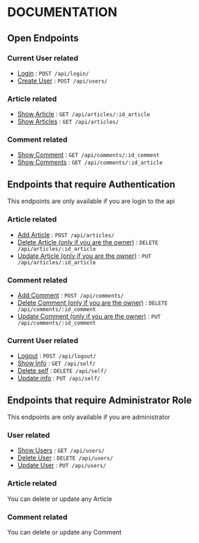 # DOCUMENTATION

## Open Endpoints

### Current User related
* [Login](/docs/login.md) : `POST /api/login/`
* [Create User](/docs/user_add.md) : `POST /api/users/`

### Article related
* [Show Article](/docs/article_show.md) : `GET /api/articles/:id_article`
* [Show Articles](/docs/articles_show.md) : `GET /api/articles/`

### Comment related
* [Show Comment](/docs/comment_show.md) : `GET /api/comments/:id_comment`
* [Show Comments](/docs/comments_show.md) : `GET /api/comments/:id_article`

## Endpoints that require Authentication

This endpoints are only available if you are login to the api

### Article related
* [Add Article](/docs/article_add.md) : `POST /api/articles/`
* [Delete Article (only if you are the owner)](/docs/article_delete.md) : `DELETE /api/articles/:id_article`
* [Update Article (only if you are the owner)](/docs/article_update.md) : `PUT /api/articles/:id_article`

### Comment related
* [Add Comment](/docs/comment_add.md) : `POST /api/comments/`
* [Delete Comment (only if you are the owner)](/docs/comment_delete.md) : `DELETE /api/comments/:id_comment`
* [Update Comment (only if you are the owner)](/docs/comment_update.md) : `PUT /api/comments/:id_comment`

### Current User related
* [Logout](/docs/logout.md) : `POST /api/logout/`
* [Show Info](/docs/self_show.md) : `GET /api/self/`
* [Delete self](/docs/self_delete.md) : `DELETE /api/self/`
* [Update info](/docs/self_update.md) : `PUT /api/self/`

## Endpoints that require Administrator Role

This endpoints are only available if you are administrator

### User related
* [Show Users](/docs/user_show.md) : `GET /api/users/`
* [Delete User](/docs/user_delete.md) : `DELETE /api/users/`
* [Update User](/docs/user_update.md) : `PUT /api/users/`

### Article related
You can delete or update any Article

### Comment related
You can delete or update any Comment
